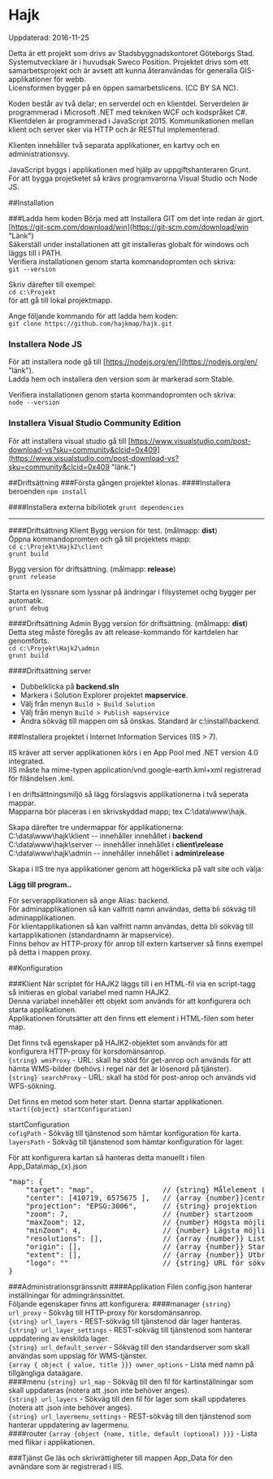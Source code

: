 # Hajk
Uppdaterad: 2016-11-25

Detta är ett projekt som drivs av Stadsbyggnadskontoret Göteborgs Stad.  
Systemutvecklare är i huvudsak Sweco Position.
Projektet drivs som ett samarbetsprojekt och är avsett att kunna återanvändas för generalla GIS-applikationer för webb.  
Licensformen bygger på en öppen samarbetslicens. (CC BY SA NC).

Koden består av två delar; en serverdel och en klientdel. Serverdelen är programmerad i Microsoft .NET med tekniken WCF och kodspråket C#.  
Klientdelen är programmerad i JavaScript 2015. Kommunikationen mellan klient och server sker via HTTP och är RESTful implementerad.

Klienten innehåller två separata applikationer, en kartvy och en administrationsvy.

JavaScript byggs i applikationen med hjälp av uppgiftshanteraren Grunt.  
För att bygga projetketet så krävs programvarorna Visual Studio och Node JS.

##Installation

###Ladda hem koden
Börja med att Installera GIT om det inte redan är gjort.  
[https://git-scm.com/download/win](https://git-scm.com/download/win "Länk")  
Säkerställ under installationen att git installeras globalt för windows och läggs till i PATH.  
Verifiera installationen genom starta kommandopromten och skriva:  
`git --version`

Skriv därefter till exempel:  
`cd c:\Projekt`  
för att gå till lokal projektmapp.

Ange följande kommando för att ladda hem koden:  
`git clone https://github.com/hajkmap/hajk.git`  

### Installera Node JS
För att installera node gå till [https://nodejs.org/en/](https://nodejs.org/en/ "länk").  
Ladda hem och installera den version som är markerad som Stable.

Verifiera installationen genom starta kommandopromten och skriva:  
`node --version`

### Installera Visual Studio Community Edition
För att installera visual studio gå till [https://www.visualstudio.com/post-download-vs?sku=community&clcid=0x409](https://www.visualstudio.com/post-download-vs?sku=community&clcid=0x409 "länk.")  

##Driftsättning
###Första gången projektet klonas.
####Installera beroenden
`npm install`

####Installera externa bibiliotek
`grunt dependencies`

---------- 
####Driftsättning Klient
Bygg version för test. (målmapp: **dist**)  
Öppna kommandopromten och gå till projektets mapp:  
`cd c:\Projekt\Hajk2\client`  
`grunt build`

Bygg version för driftsättning. (målmapp: **release**)  
`grunt release`

Starta en lyssnare som lyssnar på ändringar i filsystemet ochg bygger per automatik.  
`grunt debug`

####Driftsättning Admin
Bygg version för driftsättning. (målmapp: **dist**)  
Detta steg måste föregås av att release-kommando för kartdelen har genomförts.  
`cd c:\Projekt\Hajk2\admin`  
`grunt build`

####Driftsättning server
- Dubbelklicka på **backend.sln**  
- Markera i Solution Explorer projektet **mapservice**.  
- Välj från menyn `Build > Build Solution`  
- Välj från menyn `Build > Publish mapservice`  
- Ändra sökväg till mappen om så önskas. Standard är c:\install\backend.  

###Installera projektet i Internet Information Services (IIS > 7).

IIS kräver att server applikationen körs i en App Pool med .NET version 4.0 integrated.  
IIS måste ha mime-typen application/vnd.google-earth.kml+xml registrerad för filändelsen .kml.

I en driftsättningsmiljö så lägg förslagsvis applikationerna i två seperata mappar.  
Mapparna bör placeras i en skrivskyddad mapp; tex C:\data\www\hajk.

Skapa därefter tre undermappar för applikationerna:  
C:\data\www\hajk\klient -- innehåller innehållet i **backend**  
C:\data\www\hajk\server -- innehåller innehållet i **client\release**  
C:\data\www\hajk\admin -- innehåller innehållet i **admin\release**

Skapa i IIS tre nya applikationer genom att högerklicka på valt site och välja:

**Lägg till program..**

För serverapplikationen så ange Alias: backend.  
För adminapplikationen så kan valfritt namn användas, detta bli sökväg till adminapplikationen.  
För klientapplikationen så kan valfritt namn användas, detta bli sökväg till kartapplikationen (standardnamn är mapservice).  
Finns behov av HTTP-proxy för anrop till extern kartserver så finns exempel på detta i mappen proxy.

##Konfiguration

###Klient
När scriptet för HAJK2 läggs till i en HTML-fil via en script-tagg så initieras en global variabel med namn HAJK2.  
Denna variabel innehåller ett objekt som används för att konfigurera och starta applikationen.  
Applikationen förutsätter att den finns ett element i HTML-filen som heter map.  

Det finns två egenskaper på HAJK2-objektet som används för att konfigurera HTTP-proxy för korsdomänsanrop.  
`{string} wmsProxy` - URL: skall ha stöd för get-anrop och används för att hämta WMS-bilder (behövs i regel när det är lösenord på tjänster).  
`{string} searchProxy` - URL: skall ha stöd för post-anrop och används vid WFS-sökning.

Det finns en metod som heter start. Denna startar applikationen.  
`start({object} startConfiguration)`

startConfiguration  
`cofigPath` - Sökväg till tjänstenod som hämtar konfiguration för karta.  
`layersPath` - Sökväg till tjänstenod som hämtar konfiguration för lager.  

För att konfigurera kartan så hanteras detta manuellt i filen App_Data\map_{x}.json  
<pre>
"map": {  
	"target": "map",  				// {string} Målelement (ändra inte)  
	"center": [410719, 6575675 ],   // {array {number}}centrumkoortinat  
	"projection": "EPSG:3006",  	// {string} projektion  
	"zoom": 7,  					// {number} startzoom  
	"maxZoom": 12,  				// {number} Högsta möjliga zoomnivå  
	"minZoom": 4,  					// {number} Lägsta möjliga zoomnivå  
	"resolutions": [],  			// {array {number}} Lista med upplösningar för tile-grid (specificeras vid tilecache)  
	"origin": [],  					// {array {number}} Startkoordinat för tile-grid  
	"extent": [],  					// {array {number}} Utbredning för tile-grid  
	"logo": ""  					// {string} URL för sökväg till logo  
}  
</pre>

###Administrationsgränssnitt
####Applikation
Filen config.json hanterar inställningar för admingränssnittet.  
Följande egenskaper finns att konfigurera:
####manager
`{string} url_proxy` - Sökväg till HTTP-proxy för korsdomänsanrop.  
`{string} url_layers` - REST-sökväg till tjänstenod där lager hanteras.  
`{string} url_layer_settings` - REST-sökväg till tjänstenod som hanterar uppdatering av enskilda lager.  
`{string} url_default_server` -  Sökväg till den standardserver som skall användas som uppslag för WMS-tjänster.  
`{array { object { value, title }}} owner_options` - Lista med namn på tillgängliga dataägare.  
####menu
`{string} url_map` - Sökväg till den fil för kartinställningar som skall uppdateras (notera att .json inte behöver anges).  
`{string} url_layers` - Sökväg till den fil för lager som skall uppdateres (notera att .json inte behöver anges).  
`{string} url_layermenu_settings` - REST-sökväg till den tjänstenod som hanterar uppdatering av lagermenu.  
####router
`{array {object {name, title, default (optional) }}}` - Lista med flikar i applikationen.

###Tjänst
Ge läs och skrivrättigheter till mappen App_Data för den avnändare som är registrerad i IIS.
